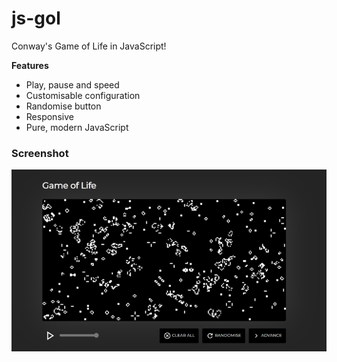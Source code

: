 # js-gol
Conway's Game of Life in JavaScript!

**Features**
- Play, pause and speed
- Customisable configuration
- Randomise button
- Responsive
- Pure, modern JavaScript

### Screenshot
![Screenshot](screenshots/screenshot.png)
